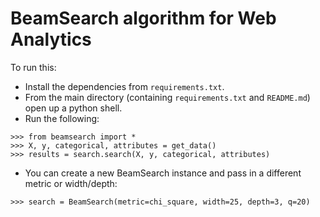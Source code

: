 # BeamSearch algorithm for Web Analytics

To run this:

* Install the dependencies from `requirements.txt`. 
* From the main directory (containing `requirements.txt` and `README.md`) open up a python shell.
* Run the following:

```
>>> from beamsearch import *
>>> X, y, categorical, attributes = get_data()
>>> results = search.search(X, y, categorical, attributes)
```

* You can create a new BeamSearch instance and pass in a different metric or width/depth:
```
>>> search = BeamSearch(metric=chi_square, width=25, depth=3, q=20)
```
